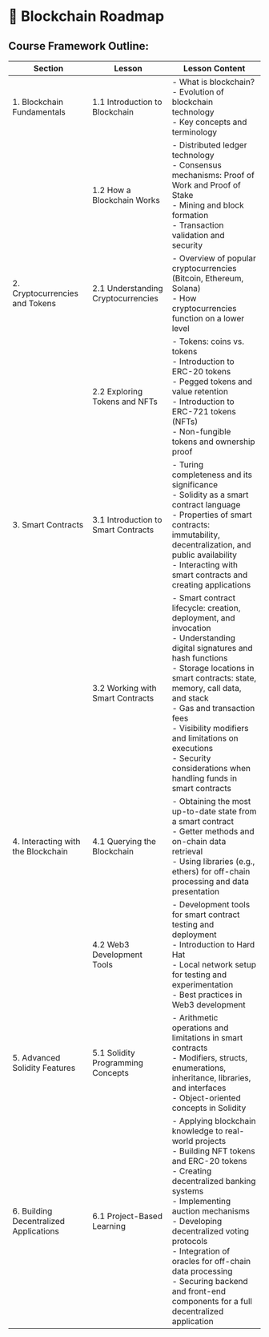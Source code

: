 # 🧠 Blockchain Roadmap
## Course Framework Outline:

| Section                       | Lesson                             | Lesson Content                                                                                                                                                                                                                                                                                                                                                                                                                                                                                                                                           |
|-------------------------------|------------------------------------|--------------------------------------------------------------------------------------------------------------------------------------------------------------------------------------------------------------------------------------------------------------------------------------------------------------------------------------------------------------------------------------------------------------------------------------------------------------------------------------------------------------------------------------------------------|
| 1. Blockchain Fundamentals    | 1.1 Introduction to Blockchain     | - What is blockchain?<br>- Evolution of blockchain technology<br>- Key concepts and terminology                                                                                                                                                                                                                                                                                                                                                                                                                                                       |
|                               | 1.2 How a Blockchain Works         | - Distributed ledger technology<br>- Consensus mechanisms: Proof of Work and Proof of Stake<br>- Mining and block formation<br>- Transaction validation and security                                                                                                                                                                                                                                                                                                                                                                              |
| 2. Cryptocurrencies and Tokens| 2.1 Understanding Cryptocurrencies | - Overview of popular cryptocurrencies (Bitcoin, Ethereum, Solana)<br>- How cryptocurrencies function on a lower level                                                                                                                                                                                                                                                                                                                                                                                                                                   |
|                               | 2.2 Exploring Tokens and NFTs      | - Tokens: coins vs. tokens<br>- Introduction to ERC-20 tokens<br>- Pegged tokens and value retention<br>- Introduction to ERC-721 tokens (NFTs)<br>- Non-fungible tokens and ownership proof                                                                                                                                                                                                                                                                                                                                                          |
| 3. Smart Contracts            | 3.1 Introduction to Smart Contracts| - Turing completeness and its significance<br>- Solidity as a smart contract language<br>- Properties of smart contracts: immutability, decentralization, and public availability<br>- Interacting with smart contracts and creating applications                                                                                                                                                                                                                                                                                                            |
|                               | 3.2 Working with Smart Contracts   | - Smart contract lifecycle: creation, deployment, and invocation<br>- Understanding digital signatures and hash functions<br>- Storage locations in smart contracts: state, memory, call data, and stack<br>- Gas and transaction fees<br>- Visibility modifiers and limitations on executions<br>- Security considerations when handling funds in smart contracts                                                                                                                                                                                        |
| 4. Interacting with the Blockchain | 4.1 Querying the Blockchain       | - Obtaining the most up-to-date state from a smart contract<br>- Getter methods and on-chain data retrieval<br>- Using libraries (e.g., ethers) for off-chain processing and data presentation                                                                                                                                                                                                                                                                                                                                                            |
|                               | 4.2 Web3 Development Tools         | - Development tools for smart contract testing and deployment<br>- Introduction to Hard Hat<br>- Local network setup for testing and experimentation<br>- Best practices in Web3 development                                                                                                                                                                                                                                                                                                                                                            |
| 5. Advanced Solidity Features  | 5.1 Solidity Programming Concepts  | - Arithmetic operations and limitations in smart contracts<br>- Modifiers, structs, enumerations, inheritance, libraries, and interfaces<br>- Object-oriented concepts in Solidity                                                                                                                                                                                                                                                                                                                                                                   |
| 6. Building Decentralized Applications | 6.1 Project-Based Learning     | - Applying blockchain knowledge to real-world projects<br>- Building NFT tokens and ERC-20 tokens<br>- Creating decentralized banking systems<br>- Implementing auction mechanisms<br>- Developing decentralized voting protocols<br>- Integration of oracles for off-chain data processing<br>- Securing backend and front-end components for a full decentralized application                                                                                                                |
